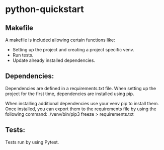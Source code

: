 # python-quickstart

## Makefile
A makefile is included allowing certain functions like:
- Setting up the project and creating a project specific venv.
- Run tests.
- Update already installed dependencies.

## Dependencies:
Dependencies are defined in a requirements.txt file. When setting up the project for the first time, dependencies 
are installed using pip.

When installing additional dependencies use your venv pip to install them. Once installed, you can export them to the 
requirements file by using the following command:  ./venv/bin/pip3 freeze > requirements.txt

## Tests:
Tests run by using Pytest.
